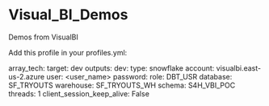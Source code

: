 # Visual_BI_Demos
Demos from VisualBI

Add this profile in your profiles.yml:

array_tech:
  target: dev
  outputs:
   dev:
    type: snowflake
    account: visualbi.east-us-2.azure
    user: <user_name>
    password: <password>
    role: DBT_USR
    database: SF_TRYOUTS
    warehouse: SF_TRYOUTS_WH
    schema: S4H_VBI_POC
    threads: 1
    client_session_keep_alive: False
